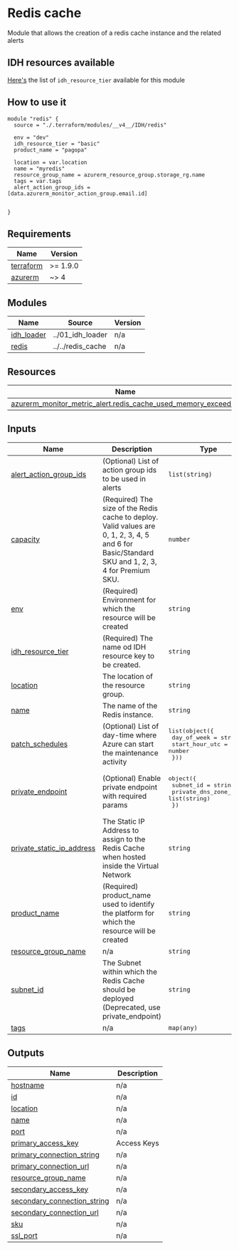 # Redis cache



Module that allows the creation of a redis cache instance and the related alerts

## IDH resources available

[Here's](./LIBRARY.md) the list of `idh_resource_tier` available for this module

## How to use it

```hcl
module "redis" {
  source = "./.terraform/modules/__v4__/IDH/redis"

  env = "dev"
  idh_resource_tier = "basic"
  product_name = "pagopa"

  location = var.location
  name = "myredis"
  resource_group_name = azurerm_resource_group.storage_rg.name
  tags = var.tags
  alert_action_group_ids = [data.azurerm_monitor_action_group.email.id]


}
```

<!-- markdownlint-disable -->
<!-- BEGIN_TF_DOCS -->
## Requirements

| Name | Version |
|------|---------|
| <a name="requirement_terraform"></a> [terraform](#requirement\_terraform) | >= 1.9.0 |
| <a name="requirement_azurerm"></a> [azurerm](#requirement\_azurerm) | ~> 4 |

## Modules

| Name | Source | Version |
|------|--------|---------|
| <a name="module_idh_loader"></a> [idh\_loader](#module\_idh\_loader) | ../01_idh_loader | n/a |
| <a name="module_redis"></a> [redis](#module\_redis) | ../../redis_cache | n/a |

## Resources

| Name | Type |
|------|------|
| [azurerm_monitor_metric_alert.redis_cache_used_memory_exceeded](https://registry.terraform.io/providers/hashicorp/azurerm/latest/docs/resources/monitor_metric_alert) | resource |

## Inputs

| Name | Description | Type | Default | Required |
|------|-------------|------|---------|:--------:|
| <a name="input_alert_action_group_ids"></a> [alert\_action\_group\_ids](#input\_alert\_action\_group\_ids) | (Optional) List of action group ids to be used in alerts | `list(string)` | `[]` | no |
| <a name="input_capacity"></a> [capacity](#input\_capacity) | (Required) The size of the Redis cache to deploy. Valid values are 0, 1, 2, 3, 4, 5 and 6 for Basic/Standard SKU and 1, 2, 3, 4 for Premium SKU. | `number` | `null` | no |
| <a name="input_env"></a> [env](#input\_env) | (Required) Environment for which the resource will be created | `string` | n/a | yes |
| <a name="input_idh_resource_tier"></a> [idh\_resource\_tier](#input\_idh\_resource\_tier) | (Required) The name od IDH resource key to be created. | `string` | n/a | yes |
| <a name="input_location"></a> [location](#input\_location) | The location of the resource group. | `string` | n/a | yes |
| <a name="input_name"></a> [name](#input\_name) | The name of the Redis instance. | `string` | n/a | yes |
| <a name="input_patch_schedules"></a> [patch\_schedules](#input\_patch\_schedules) | (Optional) List of day-time where Azure can start the maintenance activity | <pre>list(object({<br/>    day_of_week    = string<br/>    start_hour_utc = number<br/>  }))</pre> | `null` | no |
| <a name="input_private_endpoint"></a> [private\_endpoint](#input\_private\_endpoint) | (Optional) Enable private endpoint with required params | <pre>object({<br/>    subnet_id            = string<br/>    private_dns_zone_ids = list(string)<br/>  })</pre> | `null` | no |
| <a name="input_private_static_ip_address"></a> [private\_static\_ip\_address](#input\_private\_static\_ip\_address) | The Static IP Address to assign to the Redis Cache when hosted inside the Virtual Network | `string` | `null` | no |
| <a name="input_product_name"></a> [product\_name](#input\_product\_name) | (Required) product\_name used to identify the platform for which the resource will be created | `string` | n/a | yes |
| <a name="input_resource_group_name"></a> [resource\_group\_name](#input\_resource\_group\_name) | n/a | `string` | n/a | yes |
| <a name="input_subnet_id"></a> [subnet\_id](#input\_subnet\_id) | The Subnet within which the Redis Cache should be deployed (Deprecated, use private\_endpoint) | `string` | `null` | no |
| <a name="input_tags"></a> [tags](#input\_tags) | n/a | `map(any)` | n/a | yes |

## Outputs

| Name | Description |
|------|-------------|
| <a name="output_hostname"></a> [hostname](#output\_hostname) | n/a |
| <a name="output_id"></a> [id](#output\_id) | n/a |
| <a name="output_location"></a> [location](#output\_location) | n/a |
| <a name="output_name"></a> [name](#output\_name) | n/a |
| <a name="output_port"></a> [port](#output\_port) | n/a |
| <a name="output_primary_access_key"></a> [primary\_access\_key](#output\_primary\_access\_key) | Access Keys |
| <a name="output_primary_connection_string"></a> [primary\_connection\_string](#output\_primary\_connection\_string) | n/a |
| <a name="output_primary_connection_url"></a> [primary\_connection\_url](#output\_primary\_connection\_url) | n/a |
| <a name="output_resource_group_name"></a> [resource\_group\_name](#output\_resource\_group\_name) | n/a |
| <a name="output_secondary_access_key"></a> [secondary\_access\_key](#output\_secondary\_access\_key) | n/a |
| <a name="output_secondary_connection_string"></a> [secondary\_connection\_string](#output\_secondary\_connection\_string) | n/a |
| <a name="output_secondary_connection_url"></a> [secondary\_connection\_url](#output\_secondary\_connection\_url) | n/a |
| <a name="output_sku"></a> [sku](#output\_sku) | n/a |
| <a name="output_ssl_port"></a> [ssl\_port](#output\_ssl\_port) | n/a |
<!-- END_TF_DOCS -->
